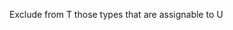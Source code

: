 <!--
 * @Descripttion: free
 * @version: 1.1
 * @Author: VLOU
 * @Date: 2022-05-17 22:51:05
 * @LastEditors: VLOU
 * @LastEditTime: 2022-05-17 22:51:06
-->

Exclude from T those types that are assignable to U

